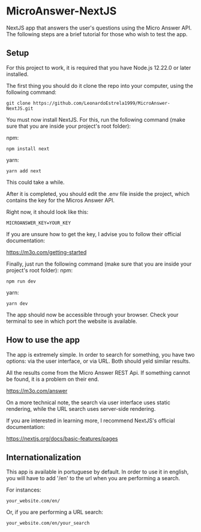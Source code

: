 # MicroAnswer-NextJS
NextJS app that answers the user's questions using the Micro Answer API.
The following steps are a brief tutorial for those who wish to test the app.

## Setup
For this project to work, it is required that you have Node.js 12.22.0 or later installed.

The first thing you should do it clone the repo into your computer, using the following command:
```
git clone https://github.com/LeonardoEstrela1999/MicroAnswer-NextJS.git
```
You must now install NextJS. For this, run the following command (make sure that you are inside your project's root folder):


npm:
```
npm install next
```

yarn:
```
yarn add next
```
This could take a while.

After it is completed, you should edit the .env file inside the project, which contains the key for the Micros Answer API.

Right now, it should look like this:

```
MICROANSWER_KEY=YOUR_KEY
```

If you are unsure how to get the key, I advise you to follow their official documentation:

https://m3o.com/getting-started

Finally, just run the following command (make sure that you are inside your project's root folder):
npm:
```
npm run dev
```

yarn:
```
yarn dev
```
The app should now be accessible through your browser. Check your terminal to see in which port the website is available.

## How to use the app

The app is extremely simple. In order to search for something, you have two options: via the user interface, or via URL. 
Both should yeld similar results. 

All the results come from the Micro Answer REST Api. If something cannot be found, it is a problem on their end.

https://m3o.com/answer

On a more technical note, the search via user interface uses static rendering, while the URL search uses server-side rendering.

If you are interested in learning more, I recommend NextJS's official documentation: 

https://nextjs.org/docs/basic-features/pages

## Internationalization

This app is available in portuguese by default. In order to use it in english, you will have to add '/en' to the url when you are performing a search.

For instances: 
```
your_website.com/en/
```
Or, if you are performing a URL search:
```
your_website.com/en/your_search
```